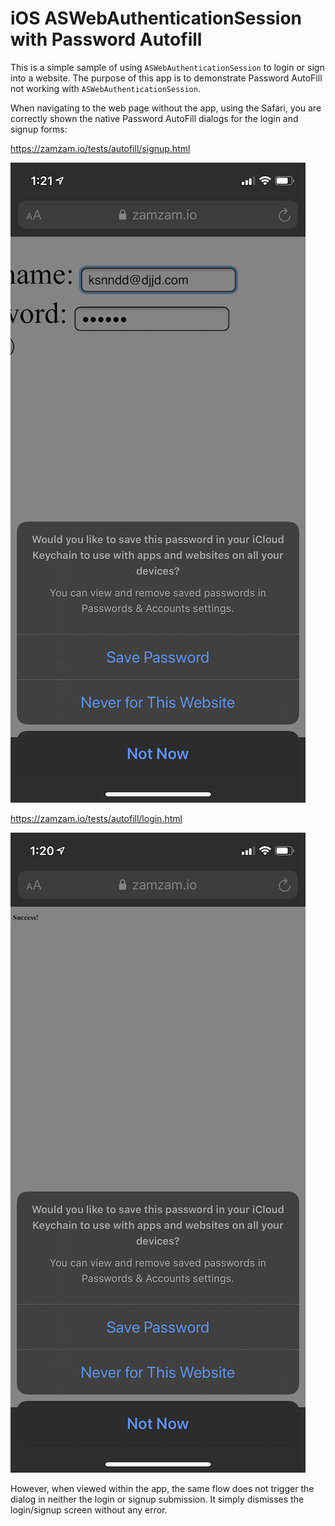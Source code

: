 # iOS ASWebAuthenticationSession with Password Autofill

This is a simple sample of using `ASWebAuthenticationSession` to login or sign into a website.
The purpose of this app is to demonstrate Password AutoFill not working with `ASWebAuthenticationSession`.

When navigating to the web page without the app, using the Safari, you are correctly shown the
native Password AutoFill dialogs for the login and signup forms:

https://zamzam.io/tests/autofill/signup.html

![Signup Password AutoFill](/Images/signup.png)

https://zamzam.io/tests/autofill/login.html

![Login Password AutoFill](/Images/login.png)

However, when viewed within the app, the same flow does not trigger the dialog in neither the login or signup submission. 
It simply dismisses the login/signup screen without any error.
